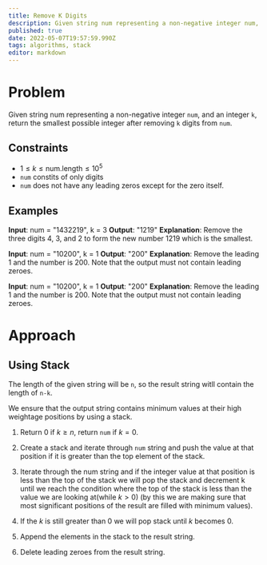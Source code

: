 ```yaml
---
title: Remove K Digits
description: Given string num representing a non-negative integer num, and an integer k, return the smallest possible integer after removing k digits from num.
published: true
date: 2022-05-07T19:57:59.990Z
tags: algorithms, stack
editor: markdown
---
```


# Problem
Given string num representing a non-negative integer `num`, and an integer `k`, return the smallest possible integer after removing `k` digits from `num`.
## Constraints
- $1 \le k \le \text{num.length} \le 10^5$
- `num` constits of only digits
- `num` does not have any leading zeros except for the zero itself.

## Examples
**Input**: num = "1432219", k = 3
**Output**: "1219"
**Explanation**: Remove the three digits 4, 3, and 2 to form the new number 1219 which is the smallest.

**Input**: num = "10200", k = 1
**Output**: "200"
**Explanation**: Remove the leading 1 and the number is 200. Note that the output must not contain leading zeroes.

**Input**: num = "10200", k = 1
**Output**: "200"
**Explanation**: Remove the leading 1 and the number is 200. Note that the output must not contain leading zeroes.

# Approach
## Using Stack
The length of the given string will be `n`, so the result string witll contain the length of `n-k`.

We ensure that the output string contains minimum values at their high weightage positions by using a stack.

1. Return $0$ if $k \ge n$, return `num` if $k=0$.

2. Create a stack and iterate through `num` string and push the value at that position if it is greater than the top element of the stack.

3. Iterate through the num string and if the integer value at that position is less than the top of the stack we will pop the stack and decrement k until we reach the condition where the top of the stack is less than the value we are looking at(while $k>0$) (by this we are making sure that most significant positions of the result are filled with minimum values).

4. If the $k$ is still greater than $0$ we will pop stack until $k$ becomes $0$.
5. Append the elements in the stack to the result string.
6. Delete leading zeroes from the result string.
